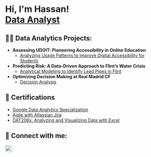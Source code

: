 <h1>Hi, I'm Hassan! <br/><a href="https://www.linkedin.com/in/hassanberro/">Data Analyst</a>
<h2>👨‍💻 Data Analytics Projects:</h2>
  
- <b>Assessing UDOIT: Pioneering Accessibility in Online Education</b>
  - [Analyzing Usage Patterns to Improve Digital Accessibility for Students ](https://github.com/HassanBerro05/Accessibility-Tool)
- <b>Predicting Risk: A Data-Driven Approach to Flint’s Water Crisis</b>
  - [Analytical Modeling to Identify Lead Pipes in Flint](https://github.com/HassanBerro05/Flint-Crisis-Water)
- <b>Optimizing Decision Making at Real Madrid CF</b>
  - [Decision Analysis](https://sites.google.com/umich.edu/ds631-2023-winter-team-omega/decision-1-season-ticket-offering)
<h2>📄 Certifications</h2>

- [Google Data Analytics Specialization](https://www.coursera.org/account/accomplishments/specialization/LBAC1EOOW7OA)
- [Agile with Atlassian Jira ](https://www.coursera.org/account/accomplishments/verify/LHPD1WZL23BZ)
- [DAT206x: Analyzing and Visualizing Data with Excel](https://courses.edx.org/certificates/dce5948d343b4225b70103ff3676b902)

<h2> 🤳 Connect with me:</h2>

[<img align="left" alt="HassanBerro | LinkedIn" width="22px" src="https://cdn.jsdelivr.net/npm/simple-icons@v3/icons/linkedin.svg" />][linkedin]

[linkedin]: https://linkedin.com/in/hassanberro

